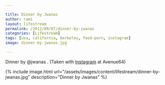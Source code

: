 ```yaml
---

title: Dinner by Jwanas
author: rami
layout: lifestream 
permalink: /2012/09/07/dinner-by-jwanas
categories: [Lifestream]
tags: [usa, california, berkeley, food-porn, instagram]
image: dinner-by-jwanas.jpg

---
```


Dinner by @jwanas . (Taken with [Instagram](http://instagram.com) at Avenue64)

{% include image.html url="/assets/images/content/lifestream/dinner-by-jwanas.jpg" description="Dinner by Jwanas" %}
